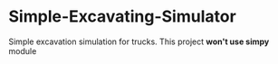 # Simple-Excavating-Simulator
Simple excavation simulation for trucks. This project **won't use simpy** module
